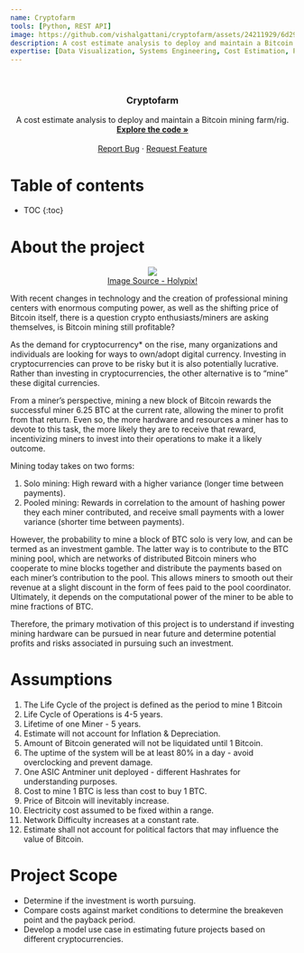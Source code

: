 ```yaml
---
name: Cryptofarm
tools: [Python, REST API]
image: https://github.com/vishalgattani/cryptofarm/assets/24211929/6d29e792-a662-48cb-9308-ca938e4fffad
description: A cost estimate analysis to deploy and maintain a Bitcoin mining farm/rig.
expertise: [Data Visualization, Systems Engineering, Cost Estimation, Project Management]
---
```


<!-- ![0fccf2294537a33711fbd757a2e3054c](https://github.com/vishalgattani/cryptofarm/assets/24211929/6d29e792-a662-48cb-9308-ca938e4fffad) -->

<!-- PROJECT LOGO -->
<br />
<div align="center">
<h3 align="center">Cryptofarm</h3>

  <p align="center">
    A cost estimate analysis to deploy and maintain a Bitcoin mining farm/rig.
    <br />
    <a href="https://github.com/vishalgattani/cryptofarm"><strong>Explore the code »</strong></a>
    <br />
    <br />
    <a href="https://github.com/vishalgattani/cryptofarm/issues">Report Bug</a>
    ·
    <a href="https://github.com/vishalgattani/cryptofarm/issues">Request Feature</a>
  </p>
</div>



# Table of contents

* TOC
{:toc}

# About the project

<p align="center">
  <img src="https://github.com/vishalgattani/cryptofarm/assets/24211929/dc960162-8877-440c-807c-445ad97ad73b">
  <br>
  <a href="https://dribbble.com/shots/4938640-Crypto-Mining">Image Source - Holypix!</a>
</p>

<!-- | ![4a2a24e3a3eb32e368602e7ecec51294](https://github.com/vishalgattani/cryptofarm/assets/24211929/dc960162-8877-440c-807c-445ad97ad73b) |
|:--:|
| [Image Source - Holypix](https://dribbble.com/shots/4938640-Crypto-Mining) | -->



With recent changes in technology and the creation of professional mining centers with enormous computing power, as well as the shifting price of Bitcoin itself, there is a question crypto enthusiasts/miners are asking themselves, is Bitcoin mining still profitable?

As the demand for cryptocurrency* on the rise, many organizations and individuals are looking for ways to own/adopt digital currency. Investing in cryptocurrencies can prove to be risky but it is also potentially lucrative. Rather than investing in cryptocurrencies, the other alternative is to “mine” these digital currencies.

From a miner’s perspective, mining a new block of Bitcoin rewards the successful miner 6.25 BTC at the current rate, allowing the miner to profit from that return. Even so, the more hardware and resources a miner has to devote to this task, the more likely they are to receive that reward, incentivizing miners to invest into their operations to make it a likely outcome.

Mining today takes on two forms:
1. Solo mining: High reward with a higher variance (longer time between payments).
2. Pooled mining: Rewards in correlation to the amount of hashing power they each miner contributed, and receive small payments with a lower variance (shorter time between payments).

However, the probability to mine a block of BTC solo is very low, and can be termed as an investment gamble. The latter way is to contribute to the BTC mining pool, which are networks of distributed Bitcoin miners who cooperate to mine blocks together and distribute the payments based on each miner’s contribution to the pool. This allows miners to smooth out their revenue at a slight discount in the form of fees paid to the pool coordinator. Ultimately, it depends on the computational power of the miner to be able to mine fractions of BTC.

Therefore, the primary motivation of this project is to understand if investing mining hardware can be pursued in near future and determine potential profits and risks associated in pursuing such an investment.

# Assumptions

1. The Life Cycle of the project is defined as the period to mine 1 Bitcoin
2. Life Cycle of Operations is 4-5 years.
3. Lifetime of one Miner - 5 years.
4. Estimate will not account for Inflation & Depreciation.
5. Amount of Bitcoin generated will not be liquidated until 1 Bitcoin.
6. The uptime of the system will be at least 80% in a day - avoid overclocking and prevent damage.
7. One ASIC Antminer unit deployed - different Hashrates for understanding purposes.
8. Cost to mine 1 BTC is less than cost to buy 1 BTC.
9. Price of Bitcoin will inevitably increase.
10. Electricity cost assumed to be fixed within a range.
11. Network Difficulty increases at a constant rate.
12. Estimate shall not account for political factors that may influence the value of Bitcoin.


# Project Scope

- Determine if the investment is worth pursuing.
- Compare costs against market conditions to determine the breakeven point and the payback period.
- Develop a model use case in estimating future projects based on different cryptocurrencies.










